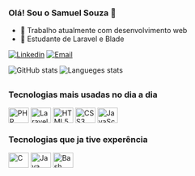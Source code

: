 ### Olá! Sou o Samuel Souza 👋

- 🔭 Trabalho atualmente com desenvolvimento web
- 🌱 Estudante de Laravel e Blade


[![Linkedin](https://img.shields.io/badge/LinkedIn-0077B5?style=for-the-badge&logo=linkedin&logoColor=white
)](https://www.linkedin.com/in/samuel-souza-carvalho-5a59451a7/)
[![Email](https://img.shields.io/badge/Gmail-D14836?style=for-the-badge&logo=gmail&logoColor=white)](negocios.safr@gmail.com)

![GitHub stats](https://github-readme-stats.vercel.app/api?username=SamuelScar&show_icons=true&theme=dark&include_all_commits=true&count_private=true)
![Langueges stats](https://github-readme-stats.vercel.app/api/top-langs/?username=SamuelScar&layout=compact&langs_count=16&theme=dark)
 
##
### Tecnologias mais usadas no dia a dia

<div>
    <img align="center" alt="PHP" title="PHP" height="30" width="40" src="https://cdn.jsdelivr.net/gh/devicons/devicon/icons/php/php-plain.svg" />
    <img align="center" alt="Laravel" title="Laravel" height="30" width="40" src="https://cdn.jsdelivr.net/gh/devicons/devicon/icons/laravel/laravel-plain.svg" />
    <img align="center" alt="HTML5" title="HTML5" height="30" width="40" src="https://cdn.jsdelivr.net/gh/devicons/devicon/icons/html5/html5-plain.svg" />
    <img align="center" alt="CSS3" title="CSS3" height="30" width="40" src="https://cdn.jsdelivr.net/gh/devicons/devicon/icons/css3/css3-plain.svg" />
    <img align="center" alt="JavaScript" title="JavaScript" height="30" width="40" src="https://cdn.jsdelivr.net/gh/devicons/devicon/icons/javascript/javascript-plain.svg" />
</div>

### Tecnologias que ja tive experência
<div>
  <img align="center" alt="C" title="C" height="30" width="40" src="https://cdn.jsdelivr.net/gh/devicons/devicon/icons/c/c-line.svg" />
  <img align="center" alt="Java" title="Java" height="30" width="40" src="https://cdn.jsdelivr.net/gh/devicons/devicon/icons/java/java-plain.svg" />
  <img align="center" alt="Bash" title="Bash" height="30" width="40" src="https://cdn.jsdelivr.net/gh/devicons/devicon/icons/bash/bash-plain.svg" />  
  
</div>